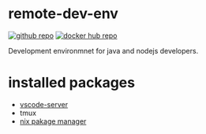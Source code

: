# remote-dev-env

[![github repo](https://img.shields.io/badge/github-repo-brightgreen.svg?style=flat)](https://github.com/ui3o/remote-dev-env/)
[![docker hub repo](https://img.shields.io/badge/dovker-hub-brightblue.svg?style=flat)](https://hub.docker.com/r/ui3o/remote-dev-env)

Development environmnet for java and nodejs developers.

# installed packages

* [vscode-server](https://github.com/coder/code-server)
* tmux
* [nix pakage manager](https://nixos.org/)

